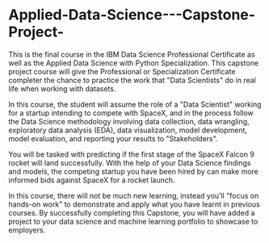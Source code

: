 # Applied-Data-Science---Capstone-Project-

This is the final course in the IBM Data Science Professional Certificate as well as the Applied Data Science with Python Specialization. This capstone project course will give the Professional or Specialization Certificate completer the chance to practice the work that "Data Scientists" do in real life when working with datasets.  

In this course, the student  will assume the role of a "Data Scientist" working for a startup intending to compete with SpaceX, and in the process follow the Data Science methodology involving data collection, data wrangling, exploratory data analysis (EDA), data visualization, model development, model evaluation, and reporting your results to "Stakeholders".  

You will be tasked with predicting if the first stage of the SpaceX Falcon 9 rocket will land successfully. With the help of your Data Science findings and models, the competing startup you have been hired by can make more informed bids against SpaceX for a rocket launch.  

In this course, there will not be much new learning, instead you’ll "focus on hands-on work" to demonstrate and apply what you have learnt in previous courses.  By successfully completing this Capstone, you will have added a project to your data science and machine learning portfolio to showcase to employers.
